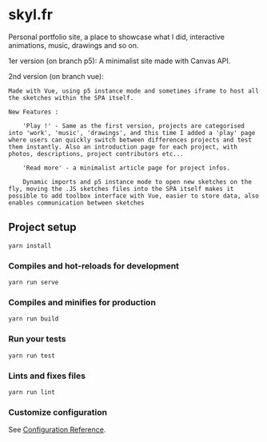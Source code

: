 # skyl.fr

Personal portfolio site, a place to showcase what I did, interactive animations, music, drawings and so on.

1er version (on branch p5):
    A minimalist site made with Canvas API.

2nd version (on branch vue):

    Made with Vue, using p5 instance mode and sometimes iframe to host all the sketches within the SPA itself.

    New Features :

        'Play !' - Same as the first version, projects are categorised into 'work', 'music', 'drawings', and this time I added a 'play' page where users can quickly switch between differences projects and test them instantly. Also an introduction page for each project, with photos, descriptions, project contributors etc... 

        'Read more' - a minimalist article page for project infos.

        Dynamic imports and p5 instance mode to open new sketches on the fly, moving the .JS sketches files into the SPA itself makes it possible to add toolbox interface with Vue, easier to store data, also enables communication between sketches


## Project setup
```
yarn install
```

### Compiles and hot-reloads for development
```
yarn run serve
```

### Compiles and minifies for production
```
yarn run build
```

### Run your tests
```
yarn run test
```

### Lints and fixes files
```
yarn run lint
```

### Customize configuration
See [Configuration Reference](https://cli.vuejs.org/config/).
